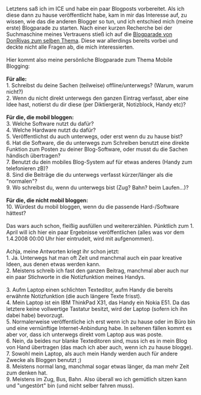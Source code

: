 <html><body><p>Letztens saß ich im ICE und habe ein paar Blogposts vorbereitet. Als ich diese dann zu hause veröffentlicht habe, kam in mir das Interesse auf, zu wissen, wie das die anderen Blogger so tun, und ich entschied mich (meine erste) Blogparade zu starten. Nach einer kurzen Recherche bei der Suchmaschine meines Vertrauens stieß ich auf die <a href="http://www.donrivas.ch/2008/01/04/blogparade-mobile/" target="_blank">Blogparade von DonRivas zum selben Thema</a>. Diese war allerdings bereits vorbei und deckte nicht alle Fragen ab, die mich interessierten.<br>
<br>
Hier kommt also meine persönliche Blogparade zum Thema Mobile Blogging:<br>
<br>
<strong>Für alle:</strong><br>
1. Schreibst du deine Sachen (teilweise) offline/unterwegs? (Warum, warum nicht?)<br>
2. Wenn du nicht direkt unterwegs den ganzen Eintrag verfasst, aber eine Idee hast, notierst du dir diese (per Diktiergerät, Notizblock, Handy etc)?<br>
<br>
<strong>Für die, die mobil bloggen:</strong><br>
3. Welche Software nutzt du dafür?<br>
4. Welche Hardware nutzt du dafür?<br>
5. Veröffentlichst du auch unterwegs, oder erst wenn du zu hause bist?<br>
6. Hat die Software, die du unterwegs zum Schreiben benutzt eine direkte Funktion zum Posten zu deiner Blog-Software, oder musst du die Sachen händisch übertragen?<br>
7. Benutzt du dein mobiles Blog-System auf für etwas anderes (Handy zum telefonieren zB)?<br>
8. Sind die Beiträge die du unterwegs verfasst kürzer/länger als die "normalen"?<br>
9. Wo schreibst du, wenn du unterwegs bist (Zug? Bahn? beim Laufen...)?<br>
<br>
<strong>Für die, die nicht mobil bloggen:</strong><br>
10. Würdest du mobil bloggen, wenn du die passende Hard-/Software hättest?<br>
<br>
Das wars auch schon, fleißig ausfüllen und weitererzählen. Pünktlich zum 1. April will ich hier ein paar Ergebnisse veröffentlichen (alles was vor dem 1.4.2008 00:00 Uhr hier eintrudelt, wird mit aufgenommen).<br>
<br>
Achja, meine Antworten kriegt ihr schon jetzt:<br>
1. Ja. Unterwegs hat man oft Zeit und manchmal auch ein paar kreative Ideen, aus denen etwas werden kann.<br>
2. Meistens schreib ich fast den ganzen Beitrag, manchmal aber auch nur ein paar Stichworte in die Notizfunktion meines Handys.<br>
<br>
3. Aufm Laptop einen schlichten Texteditor, aufm Handy die bereits erwähnte Notizfunktion (die auch längere Texte frisst).<br>
4. Mein Laptop ist ein IBM ThinkPad X31, das Handy ein Nokia E51. Da das letztere keine vollwertige Tastatur besitzt, wird der Laptop (sofern ich ihn dabei habe) bevorzugt.<br>
5. Normalerweise veröffentliche ich erst wenn ich zu hause oder im Büro bin und eine vernünftige Internet-Anbindung habe. In seltenen fällen kommt es aber vor, dass ich unterwegs direkt vom Laptop aus was poste.<br>
6. Nein, da beides nur blanke Texteditoren sind, muss ich es in mein Blog von Hand übertragen (das mach ich aber auch, wenn ich zu hause blogge).<br>
7. Sowohl mein Laptop, als auch mein Handy werden auch für andere Zwecke als Bloggen benutzt ;)<br>
8. Meistens normal lang, manchmal sogar etwas länger, da man mehr Zeit zum denken hat.<br>
9. Meistens im Zug, Bus, Bahn. Also überall wo ich gemütlich sitzen kann und "ungestört" bin (und nicht selber fahren muss).</p></body></html>